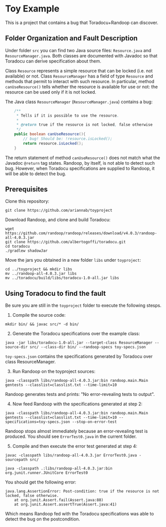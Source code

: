 # Toy Example

This is a project that contains a bug that Toradocu+Randoop can discover.

## Folder Organization and Fault Description

Under folder `src` you can find two Java source files: `Resource.java` and `ResourceManager.java`. Both classes are documented with Javadoc so that Toradocu can derive specification about them.

Class `Resource` represents a simple resource that can be locked (i.e. not available) or not. Class `ResourceManager` has a field of type `Resource` and methods that permit to interact with such resource. In particular, method `canUseResource()` tells whether the resource is available for use or not: the resource can be used only if it is not locked.

The Java class `ResourceManager` (`ResourceManager.java`) contains a bug:

```java
    /**
     * Tells if it is possible to use the resource.
     *
     * @return true if the resource is not locked, false otherwise
     */
    public boolean canUseResource(){
        // bug! Should be: !resource.isLocked();
        return resource.isLocked();
    }
```

The return statement of method `canUseResource()` does not match what the Javadoc `@return` tag states. Randoop, by itself, is not able to detect such bug. However, when Toradocu specifications are supplied to Randoop, it will be able to detect the bug.

## Prerequisites

Clone this repository:
```
git clone https://github.com/ariannab/toyproject
```

Download Randoop, and clone and build Toradocu:

```
wget https://github.com/randoop/randoop/releases/download/v4.0.3/randoop-all-4.0.3.jar
git clone https://github.com/albertogoffi/toradocu.git
cd toradocu
./gradlew shadowJar
```

Move the jars you obtained in a new folder `libs` under `toyproject`:
```
cd ../toyproject && mkdir libs
mv ../randoop-all-4.0.3.jar libs
mv ../toradocu/build/libs/toradocu-1.0-all.jar libs
```

## Using Toradocu to find the fault

Be sure you are still in the `toyproject` folder to execute the following stesps.

1. Compile the source code:

`mkdir bin/ && javac src/* -d bin/`

2. Generate the Toradocu specifications over the example class:

`java -jar libs/toradocu-1.0-all.jar --target-class ResourceManager --source-dir src/ --class-dir bin/ --randoop-specs toy-specs.json`

`toy-specs.json` contains the specifications generated by Toradocu over class ResourceManager.

3. Run Randoop on the toyproject sources:

`java -classpath libs/randoop-all-4.0.3.jar:bin randoop.main.Main gentests --classlist=classlist.txt --time-limit=10`

Randoop generates tests and prints: "No error-revealing tests to output".

4. Now feed Randoop with the specifications generated at step 2:

`java -classpath libs/randoop-all-4.0.3.jar:bin randoop.main.Main gentests --classlist=classlist.txt --time-limit=10 --specifications=toy-specs.json --stop-on-error-test`

Randoop stops almost immediately because an error-revealing test is produced. You should see `ErrorTest0.java` in the current folder.

5. Compile and then execute the error test generated at step 4:

`javac -classpath libs/randoop-all-4.0.3.jar ErrorTest0.java -sourcepath src/`

`java -classpath .:libs/randoop-all-4.0.3.jar:bin org.junit.runner.JUnitCore ErrorTest0`

You should get the following error:
```
java.lang.AssertionError: Post-condition: true if the resource is not locked, false otherwise.
    at org.junit.Assert.fail(Assert.java:88)
    at org.junit.Assert.assertTrue(Assert.java:41)
```
Which means Randoop fed with the Toradocu specifications was able to detect the bug on the postcondition.
